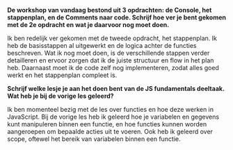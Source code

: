 **De workshop van vandaag bestond uit 3 opdrachten: de Console, het stappenplan, en de Comments naar code. Schrijf hoe ver je bent gekomen met de 2e opdracht en wat je daarvoor nog moet doen.**  <BR>

Ik ben redelijk ver gekomen met de tweede opdracht, het stappenplan. Ik heb de basisstappen al uitgewerkt en de logica achter de functies beschreven. Wat ik nog moet doen, is de verschillende stappen verder detailleren en ervoor zorgen dat ik de juiste structuur en flow in het plan heb. Daarnaast moet ik de code zelf nog implementeren, zodat alles goed werkt en het stappenplan compleet is.

**Schrijf welke lesje je aan het doen bent van de JS fundamentals deeltaak. Wat heb je bij de vorige les geleerd?**

Ik ben momenteel bezig met de les over functies en hoe deze werken in JavaScript. Bij de vorige les heb ik geleerd hoe je variabelen en gegevens kunt manipuleren binnen een functie, en hoe functies kunnen worden aangeroepen om bepaalde acties uit te voeren. Ook heb ik geleerd over scope, oftewel het bereik van variabelen binnen een functie.